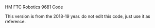 HM FTC Robotics 9681 Code

This version is from the 2018-19 year. do not edit this code, just use it as reference.

